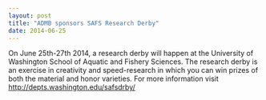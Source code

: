 ```yaml
---
layout: post
title: "ADMB sponsors SAFS Research Derby"
date: 2014-06-25
---
```


On June 25th-27th 2014, a research derby will happen at the University of Washington School of Aquatic and Fishery Sciences. The research derby is an exercise in creativity and speed-research in which you can win prizes of both the material and honor varieties. For more information visit http://depts.washington.edu/safsdrby/
